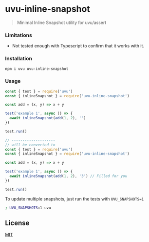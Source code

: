 # uvu-inline-snapshot

> Minimal Inline Snapshot utility for uvu/assert

### Limitations 
- Not tested enough with Typescript to confirm that it works with it. 

### Installation

```sh
npm i uvu uvu-inline-snapshot
```

### Usage

```js
const { test } = require('uvu')
const { inlineSnapshot } = require('uvu-inline-snapshot')

const add = (x, y) => x + y

test('example 1', async () => {
  await inlineSnapshot(add(1, 2), '')
})

test.run()

// --------------------
// will be converted to
const { test } = require('uvu')
const { inlineSnapshot } = require('uvu-inline-snapshot')

const add = (x, y) => x + y

test('example 1', async () => {
  await inlineSnapshot(add(1, 2), '3') // Filled for you
})

test.run()
```

To update multiple snapshots, just run the tests with `UVU_SNAPSHOTS=1` 

```sh
; UVU_SNAPSHOTS=1 uvu 
```

## License

[MIT](/LICENSE)

